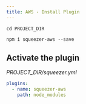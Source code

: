```yaml
---
title: AWS - Install Plugin
---
```


`cd PROJECT_DIR`

`npm i squeezer-aws --save`

## Activate the plugin

*PROJECT_DIR/squeezer.yml*

```yaml
plugins:
  - name: squeezer-aws
    path: node_modules
```
